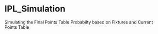 # IPL_Simulation
Simulating the Final Points Table Probabilty based on Fixtures and Current Points Table
